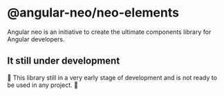 # @angular-neo/neo-elements

Angular neo is an initiative to create the ultimate components library for Angular developers. 

## It still under development

🚧 This library still in a very early stage of development and is not ready to be used in any project. 🚧


